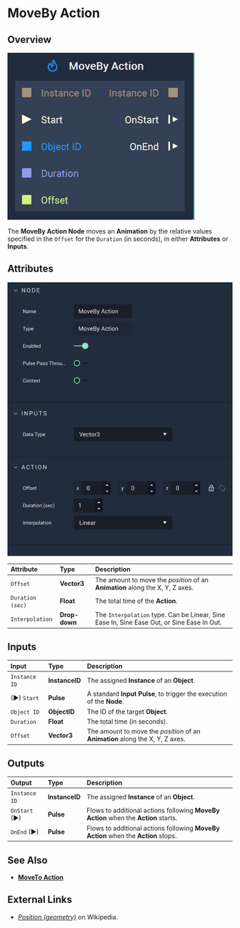 # MoveBy Action

## Overview

![The MoveBy Action Node.](../../.gitbook/assets/movebyactionnode.png)

The **MoveBy Action Node** moves an **Animation** by the relative values specified in the `Offset` for the `Duration` \(in seconds\), in either **Attributes** or **Inputs**.

## Attributes

![The MoveBy Action Node Attributes](../../.gitbook/assets/movebyactionattributes.png)

| Attribute | Type | Description |
| :--- | :--- | :--- |
| `Offset` | **Vector3** | The amount to move the _position_ of an **Animation** along the X, Y, Z axes. |
| `Duration (sec)` | **Float** | The total time of the **Action**. |
| `Interpolation` | **Drop-down** | The `Interpolation` type. Can be Linear, Sine Ease In, Sine Ease Out, or Sine Ease In Out. |

## Inputs

| Input | Type | Description |
| :--- | :--- | :--- |
| `Instance ID` | **InstanceID** | The assigned **Instance** of an **Object**. |
| \(►\) `Start` | **Pulse** | A standard **Input Pulse**, to trigger the execution of the **Node**. |
| `Object ID` | **ObjectID** | The ID of the target **Object**. |
| `Duration` | **Float** | The total time \(in seconds\). |
| `Offset` | **Vector3** | The amount to move the _position_ of an **Animation** along the X, Y, Z axes. |

## Outputs

| Output | Type | Description |
| :--- | :--- | :--- |
| `Instance ID` | **InstanceID** | The assigned **Instance** of an **Object**. |
| `OnStart` \(►\) | **Pulse** | Flows to additional actions following **MoveBy Action** when the **Action** starts. |
| `OnEnd` \(►\) | **Pulse** | Flows to additional actions following **MoveBy Action** when the **Action** stops. |

## See Also

* [**MoveTo Action**](movetoaction.md)

## External Links

* [_Position \(geometry\)_](https://en.wikipedia.org/wiki/Position_%28geometry%29) on Wikipedia.

